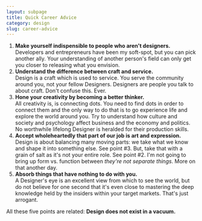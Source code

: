 ```yaml
---
layout: subpage
title: Quick Career Advice
category: design
slug: career-advice
---
```

1. **Make yourself indispensible to people who aren't designers.**  
Developers and entrepreneurs have been my soft-spot, but you can pick another ally. Your understanding of another person's field can only get you closer to releasing what you envision.
2. **Understand the difference between craft and service.**  
Design is a craft which is used to service. You serve the community around you, not your fellow Designers. Designers are people you talk to about craft. Don't confuse this. Ever.
3. **Hone your creativity by becoming a better thinker.**  
All creativity is, is connecting dots. You need to find dots in order to connect them and the only way to do that is to go experience life and explore the world around you. Try to understand how culture and society and psychology affect business and the economy and politics. No worthwhile lifelong Designer is heralded for their production skills.
4. **Accept wholeheartedly that part of our job is art and expression.**  
Design is about balancing many moving parts: we take what we know and shape it into something else. See point #3. But, take that with a grain of salt as it's not your entire role. See point #2. I'm not going to bring up form vs. function between *they're not separate things*. More on that another day.
5. **Absorb things that have nothing to do with you.**  
A Designer's eye is an excellent view from which to see the world, but do not believe for one second that it's even close to mastering the deep knowledge held by the insiders within your target markets. That's just arrogant.

All these five points are related: **Design does not exist in a vacuum.**